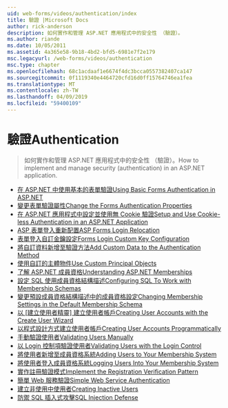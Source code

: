 ```yaml
---
uid: web-forms/videos/authentication/index
title: 驗證 |Microsoft Docs
author: rick-anderson
description: 如何實作和管理 ASP.NET 應用程式中的安全性 （驗證）。
ms.author: riande
ms.date: 10/05/2011
ms.assetid: 4a365e58-9b18-4bd2-bfd5-6981e7f2e179
msc.legacyurl: /web-forms/videos/authentication
msc.type: chapter
ms.openlocfilehash: 68c1acdaaf1e6674f4dc3bcca0557382407ca147
ms.sourcegitcommit: 0f1119340e4464720cfd16d0ff15764746ea1fea
ms.translationtype: MT
ms.contentlocale: zh-TW
ms.lasthandoff: 04/09/2019
ms.locfileid: "59400109"
---
```

# <a name="authentication"></a><span data-ttu-id="76b87-103">驗證</span><span class="sxs-lookup"><span data-stu-id="76b87-103">Authentication</span></span>

> <span data-ttu-id="76b87-104">如何實作和管理 ASP.NET 應用程式中的安全性 （驗證）。</span><span class="sxs-lookup"><span data-stu-id="76b87-104">How to implement and manage security (authentication) in an ASP.NET application.</span></span>


- [<span data-ttu-id="76b87-105">在 ASP.NET 中使用基本的表單驗證</span><span class="sxs-lookup"><span data-stu-id="76b87-105">Using Basic Forms Authentication in ASP.NET</span></span>](using-basic-forms-authentication-in-aspnet.md)
- [<span data-ttu-id="76b87-106">變更表單驗證屬性</span><span class="sxs-lookup"><span data-stu-id="76b87-106">Change the Forms Authentication Properties</span></span>](how-to-change-the-forms-authentication-properties.md)
- [<span data-ttu-id="76b87-107">在 ASP.NET 應用程式中設定並使用無 Cookie 驗證</span><span class="sxs-lookup"><span data-stu-id="76b87-107">Setup and Use Cookie-less Authentication in an ASP.NET Application</span></span>](how-to-setup-and-use-cookie-less-authentication-in-an-aspnet-application.md)
- [<span data-ttu-id="76b87-108">ASP 表單登入重新配置</span><span class="sxs-lookup"><span data-stu-id="76b87-108">ASP Forms Login Relocation</span></span>](asp-forms-login-relocation.md)
- [<span data-ttu-id="76b87-109">表單登入自訂金鑰設定</span><span class="sxs-lookup"><span data-stu-id="76b87-109">Forms Login Custom Key Configuration</span></span>](forms-login-custom-key-configuration.md)
- [<span data-ttu-id="76b87-110">將自訂資料新增至驗證方法</span><span class="sxs-lookup"><span data-stu-id="76b87-110">Add Custom Data to the Authentication Method</span></span>](add-custom-data-to-the-authentication-method.md)
- [<span data-ttu-id="76b87-111">使用自訂的主體物件</span><span class="sxs-lookup"><span data-stu-id="76b87-111">Use Custom Principal Objects</span></span>](use-custom-principal-objects.md)
- [<span data-ttu-id="76b87-112">了解 ASP.NET 成員資格</span><span class="sxs-lookup"><span data-stu-id="76b87-112">Understanding ASP.NET Memberships</span></span>](understanding-aspnet-memberships.md)
- [<span data-ttu-id="76b87-113">設定 SQL 使用成員資格結構描述</span><span class="sxs-lookup"><span data-stu-id="76b87-113">Configuring SQL To Work with Membership Schemas</span></span>](configuring-sql-to-work-with-membership-schemas.md)
- [<span data-ttu-id="76b87-114">變更預設成員資格結構描述中的成員資格設定</span><span class="sxs-lookup"><span data-stu-id="76b87-114">Changing Membership Settings in the Default Membership Schema</span></span>](changing-membership-settings-in-the-default-membership-schema.md)
- [<span data-ttu-id="76b87-115">以 [建立使用者精靈] 建立使用者帳戶</span><span class="sxs-lookup"><span data-stu-id="76b87-115">Creating User Accounts with the Create User Wizard</span></span>](creating-user-accounts-with-the-create-user-wizard.md)
- [<span data-ttu-id="76b87-116">以程式設計方式建立使用者帳戶</span><span class="sxs-lookup"><span data-stu-id="76b87-116">Creating User Accounts Programmatically</span></span>](creating-user-accounts-programmatically.md)
- [<span data-ttu-id="76b87-117">手動驗證使用者</span><span class="sxs-lookup"><span data-stu-id="76b87-117">Validating Users Manually</span></span>](validating-users-manually.md)
- [<span data-ttu-id="76b87-118">以 Login 控制項驗證使用者</span><span class="sxs-lookup"><span data-stu-id="76b87-118">Validating Users with the Login Control</span></span>](validating-users-with-the-login-control.md)
- [<span data-ttu-id="76b87-119">將使用者新增至成員資格系統</span><span class="sxs-lookup"><span data-stu-id="76b87-119">Adding Users to Your Membership System</span></span>](adding-users-to-your-membership-system.md)
- [<span data-ttu-id="76b87-120">將使用者登入成員資格系統</span><span class="sxs-lookup"><span data-stu-id="76b87-120">Logging Users Into Your Membership System</span></span>](logging-users-into-your-membership-system.md)
- [<span data-ttu-id="76b87-121">實作註冊驗證模式</span><span class="sxs-lookup"><span data-stu-id="76b87-121">Implement the Registration Verification Pattern</span></span>](implement-the-registration-verification-pattern.md)
- [<span data-ttu-id="76b87-122">簡單 Web 服務驗證</span><span class="sxs-lookup"><span data-stu-id="76b87-122">Simple Web Service Authentication</span></span>](simple-web-service-authentication.md)
- [<span data-ttu-id="76b87-123">建立非使用中使用者</span><span class="sxs-lookup"><span data-stu-id="76b87-123">Creating Inactive Users</span></span>](creating-inactive-users.md)
- [<span data-ttu-id="76b87-124">防禦 SQL 插入式攻擊</span><span class="sxs-lookup"><span data-stu-id="76b87-124">SQL Injection Defense</span></span>](sql-injection-defense.md)
